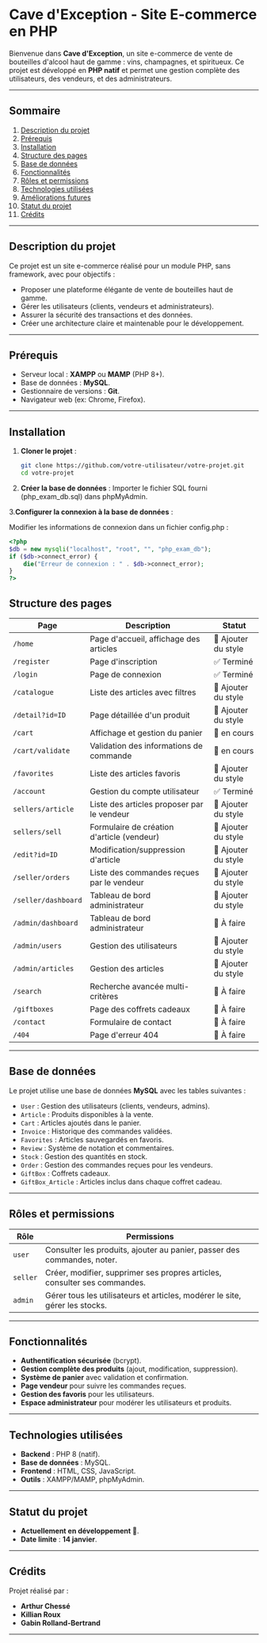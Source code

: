 # **Cave d'Exception - Site E-commerce en PHP**

Bienvenue dans **Cave d'Exception**, un site e-commerce de vente de bouteilles d'alcool haut de gamme : vins, champagnes, et spiritueux. Ce projet est développé en **PHP natif** et permet une gestion complète des utilisateurs, des vendeurs, et des administrateurs.

---

## **Sommaire**
1. [Description du projet](#description-du-projet)
2. [Prérequis](#prérequis)
3. [Installation](#installation)
4. [Structure des pages](#structure-des-pages)
5. [Base de données](#base-de-données)
6. [Fonctionnalités](#fonctionnalités)
7. [Rôles et permissions](#rôles-et-permissions)
8. [Technologies utilisées](#technologies-utilisées)
9. [Améliorations futures](#améliorations-futures)
10. [Statut du projet](#statut-du-projet)
11. [Crédits](#crédits)

---

## **Description du projet**

Ce projet est un site e-commerce réalisé pour un module PHP, sans framework, avec pour objectifs :
- Proposer une plateforme élégante de vente de bouteilles haut de gamme.
- Gérer les utilisateurs (clients, vendeurs et administrateurs).
- Assurer la sécurité des transactions et des données.
- Créer une architecture claire et maintenable pour le développement.

---

## **Prérequis**

- Serveur local : **XAMPP** ou **MAMP** (PHP 8+).
- Base de données : **MySQL**.
- Gestionnaire de versions : **Git**.
- Navigateur web (ex: Chrome, Firefox).

---

## **Installation**

1. **Cloner le projet** :
   ```bash
   git clone https://github.com/votre-utilisateur/votre-projet.git
   cd votre-projet
   ```

2. **Créer la base de données** :
   Importer le fichier SQL fourni (php_exam_db.sql) dans phpMyAdmin.

3.**Configurer la connexion à la base de données** :

Modifier les informations de connexion dans un fichier config.php :
```php
<?php
$db = new mysqli("localhost", "root", "", "php_exam_db");
if ($db->connect_error) {
    die("Erreur de connexion : " . $db->connect_error);
}
?>
```

## **Structure des pages**

| **Page**                     | **Description**                           | **Statut**    |
|------------------------------|-------------------------------------------|---------------|
| `/home`                      | Page d'accueil, affichage des articles    | 🎨 Ajouter du style    |
| `/register`                  | Page d'inscription                        | ✅ Terminé   |
| `/login`                     | Page de connexion                         | ✅ Terminé   |
| `/catalogue`                 | Liste des articles avec filtres           | 🎨 Ajouter du style    |
| `/detail?id=ID`              | Page détaillée d'un produit               | 🎨 Ajouter du style     |
| `/cart`                      | Affichage et gestion du panier            | 🚧 en cours    |
| `/cart/validate`             | Validation des informations de commande   | 🚧 en cours    |
| `/favorites`                 | Liste des articles favoris                | 🎨 Ajouter du style    |
| `/account`                   | Gestion du compte utilisateur             | ✅ Terminé    |
| `sellers/article`            | Liste des articles proposer par le vendeur| 🎨 Ajouter du style    |
| `sellers/sell`               | Formulaire de création d'article (vendeur)| 🎨 Ajouter du style    |
| `/edit?id=ID`                | Modification/suppression d'article        | 🎨 Ajouter du style    |
| `/seller/orders`             | Liste des commandes reçues par le vendeur | 🎨 Ajouter du style    |
| `/seller/dashboard`          | Tableau de bord administrateur            | 🎨 Ajouter du style    |
| `/admin/dashboard`           | Tableau de bord administrateur            | 🚧 À faire    |
| `/admin/users`               | Gestion des utilisateurs                  | 🎨 Ajouter du style    |
| `/admin/articles`            | Gestion des articles                      | 🚧 Ajouter du style    |
| `/search`                    | Recherche avancée multi-critères          | 🚧 À faire    |
| `/giftboxes`                 | Page des coffrets cadeaux                 | 🚧 À faire    |
| `/contact`                   | Formulaire de contact                     | 🚧 À faire    |
| `/404`                       | Page d'erreur 404                         | 🚧 À faire    |

---

## **Base de données**

Le projet utilise une base de données **MySQL** avec les tables suivantes :

- `User` : Gestion des utilisateurs (clients, vendeurs, admins).
- `Article` : Produits disponibles à la vente.
- `Cart` : Articles ajoutés dans le panier.
- `Invoice` : Historique des commandes validées.
- `Favorites` : Articles sauvegardés en favoris.
- `Review` : Système de notation et commentaires.
- `Stock` : Gestion des quantités en stock.
- `Order` : Gestion des commandes reçues pour les vendeurs.
- `GiftBox` : Coffrets cadeaux.
- `GiftBox_Article` : Articles inclus dans chaque coffret cadeau.

---

## **Rôles et permissions**

| **Rôle**       | **Permissions**                                                                 |
|-----------------|-------------------------------------------------------------------------------|
| `user`         | Consulter les produits, ajouter au panier, passer des commandes, noter.       |
| `seller`       | Créer, modifier, supprimer ses propres articles, consulter ses commandes.     |
| `admin`        | Gérer tous les utilisateurs et articles, modérer le site, gérer les stocks.   |

---

## **Fonctionnalités**

- **Authentification sécurisée** (bcrypt).
- **Gestion complète des produits** (ajout, modification, suppression).
- **Système de panier** avec validation et confirmation.
- **Page vendeur** pour suivre les commandes reçues.
- **Gestion des favoris** pour les utilisateurs.
- **Espace administrateur** pour modérer les utilisateurs et produits.

---

## **Technologies utilisées**

- **Backend** : PHP 8 (natif).  
- **Base de données** : MySQL.  
- **Frontend** : HTML, CSS, JavaScript.  
- **Outils** : XAMPP/MAMP, phpMyAdmin.  

---

## **Statut du projet**

- **Actuellement en développement 🚧**.  
- **Date limite** : **14 janvier**.

---

## **Crédits**

Projet réalisé par :  
- **Arthur Chessé**  
- **Killian Roux**  
- **Gabin Rolland-Bertrand**

---
